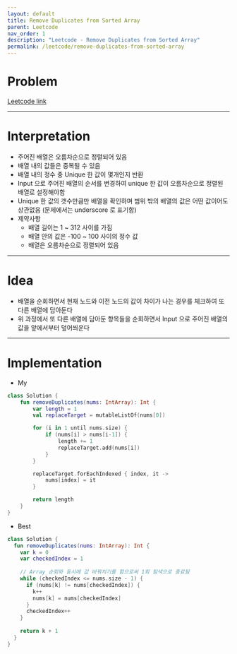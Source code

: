 ```yaml
---
layout: default
title: Remove Duplicates from Sorted Array
parent: Leetcode
nav_order: 1
description: "Leetcode - Remove Duplicates from Sorted Array"
permalink: /leetcode/remove-duplicates-from-sorted-array
---
```


# Problem
 [Leetcode link](https://leetcode.com/explore/featured/card/top-interview-questions-easy/92/array/727/)

---
# Interpretation
* 주어진 배열은 오름차순으로 정렬되어 있음
* 배열 내의 값들은 중복될 수 있음
* 배열 내의 정수 중 Unique 한 값이 몇개인지 반환
* Input 으로 주어진 배열의 순서를 변경하여 unique 한 값이 오름차순으로 정렬된 배열로 설정해야함
* Unique 한 값의 갯수만큼만 배열을 확인하며 범위 밖의 배열의 값은 어떤 값이어도 상관없음 (문제에서는 underscore 로 표기함)
* 제약사항
  * 배열 길이는 1 ~ 312 사이를 가짐
  * 배열 안의 값은 -100 ~ 100 사이의 정수 값
  * 배열은 오름차순으로 정렬되어 있음

 ---
# Idea
* 배열을 순회하면서 현재 노드와 이전 노드의 값이 차이가 나는 경우를 체크하여 또 다른 배열에 담아둔다
* 위 과정에서 또 다른 배열에 담아둔 항목들을 순회하면서 Input 으로 주어진 배열의 값을 앞에서부터 덮어씌운다

---
# Implementation
* My
````kotlin
class Solution {
    fun removeDuplicates(nums: IntArray): Int {
        var length = 1
        val replaceTarget = mutableListOf(nums[0])

        for (i in 1 until nums.size) {
            if (nums[i] > nums[i-1]) {
                length += 1
                replaceTarget.add(nums[i])
            }
        }

        replaceTarget.forEachIndexed { index, it ->
            nums[index] = it
        }

        return length
    }
}
````

* Best
```kotlin
class Solution {
  fun removeDuplicates(nums: IntArray): Int {
    var k = 0
    var checkedIndex = 1
    
    // Array 순회와 동시에 값 바꿔치기를 함으로써 1회 탐색으로 종료됨
    while (checkedIndex <= nums.size - 1) {
      if (nums[k] != nums[checkedIndex]) {
        k++
        nums[k] = nums[checkedIndex]
      }
      checkedIndex++
    }
    
    return k + 1
  }
}
```